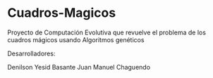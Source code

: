 Cuadros-Magicos
===============

Proyecto de Computación Evolutiva que revuelve el problema de los cuadros mágicos usando Algoritmos genéticos

Desarrolladores:

Denilson Yesid Basante
Juan Manuel Chaguendo

